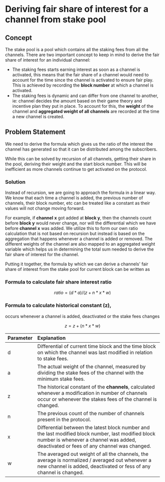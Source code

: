 # Deriving fair share of interest for a channel from stake pool

## Concept

The stake pool is a pool which contains all the staking fees from all the channels. There are two important concept to keep in mind to derive the fair share of interest for an individual channel:

* The staking fees starts earning interest as soon as a channel is activated, this means that the fair share of a channel would need to account for the time since the channel is activated to ensure fair play. This is achieved by recording the **block number** at which a channel is activated.
* The staking fees is dynamic and can differ from one channel to another, ie: channel decides the amount based on their game theory and incentive plan they put in place. To account for this, the **weight** of the channel and **aggregated weight of all channels** are recorded at the time a new channel is created.

## Problem Statement

We need to derive the formula which gives us the ratio of the interest the channel has generated so that it can be distributed among the subscribers. 

While this can be solved by recursion of all channels, getting their share in the pool, deriving their weight  and the start block number. This will be inefficient as more channels continue to get activated on the protocol. 

### Solution

Instead of recursion, we are going to approach the formula in a linear way. We know that each time a channel is added, the previous number of channels, their block number, etc can be treated like a constant as their values will not change moving forward. 

For example, if **channel** **x** got added at **block y**, then the channels count before **block y** would never change, nor will the differential which we have before **channel** **x** was added. We utilize this to form our own ratio calculation that is not based on recursion but instead is based on the aggregation that happens whenever a channel is added or removed. The different weights of the channel are also mapped to an aggregated weight variable which helps us in determining the total sum needed to derive the fair share of interest for the channel.

Putting it together, the formula by which we can derive a channels' fair share of interest from the stake pool for current block can be written as

### Formula to calculate fair share interest ratio

$$
ratio = (d * a) / (z + n * x  *w)
$$

### Formula to calculate historical constant \(z\), 

occurs whenever a channel is added, deactivated or the stake fees changes

$$
z = z + (n * x  * w)
$$

| Parameter | Explanation |
| :--- | :--- |
| d | Differential of current time block and the time block on which the channel was last modified in relation to stake fees. |
| a | The actual weight of the channel, measured by dividing the stake fees of the channel with the minimum stake fees. |
| z | The historical constant of the **channels**, calculated whenever a modification in number of channels occur or whenever  the stakes fees of the channel is changed. |
| n | The previous count of the number of channels present in the protocol. |
| x | Differential between the latest block number and the last modified block number, last modified block number is whenever a  channel was added, deactivated or fees of any channel was changed. |
| w | The averaged out weight of all the channels, the average is normalized / averaged out whenever a new channel is added, deactivated or fess of any channel is changed. |

